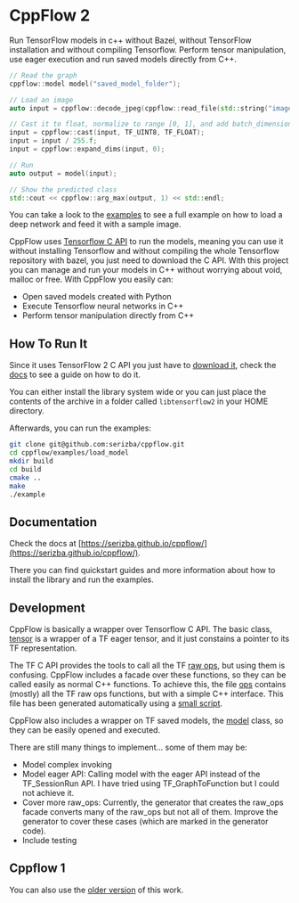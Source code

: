 # CppFlow 2

Run TensorFlow models in c++ without Bazel, without TensorFlow installation and without compiling Tensorflow. Perform tensor manipulation, use eager execution and run saved models directly from C++.

```c++
// Read the graph
cppflow::model model("saved_model_folder");

// Load an image
auto input = cppflow::decode_jpeg(cppflow::read_file(std::string("image.jpg")));

// Cast it to float, normalize to range [0, 1], and add batch_dimension
input = cppflow::cast(input, TF_UINT8, TF_FLOAT);
input = input / 255.f;
input = cppflow::expand_dims(input, 0);

// Run
auto output = model(input);

// Show the predicted class
std::cout << cppflow::arg_max(output, 1) << std::endl;
```

You can take a look to the [examples](https://github.com/serizba/cppflow/tree/master/examples/) to see a full example on how to load a deep network and feed it with a sample image.

CppFlow uses [Tensorflow C API](https://www.tensorflow.org/install/lang_c) to run the models, meaning you can use it without installing Tensorflow and without compiling the whole Tensorflow repository with bazel, you just need to download the C API. With this project you can manage and run your models in C++ without worrying about void, malloc or free. With CppFlow you easily can:

* Open saved models created with Python
* Execute Tensorflow neural networks in C++
* Perform tensor manipulation directly from C++

## How To Run It

Since it uses TensorFlow 2 C API you just have to [download it](https://www.tensorflow.org/install/lang_c), check the [docs](https://serizba.github.io/cppflow/installation.html) to see a guide on how to do it.  

You can either install the library system wide or you can just place the contents of the archive in a folder called `libtensorflow2` in your HOME directory.

Afterwards, you can run the examples:

```sh
git clone git@github.com:serizba/cppflow.git
cd cppflow/examples/load_model
mkdir build
cd build
cmake ..
make
./example
```


## Documentation

Check the docs at [https://serizba.github.io/cppflow/](https://serizba.github.io/cppflow/).

There you can find quickstart guides and more information about how to install the library and run the examples.

## Development

CppFlow is basically a wrapper over Tensorflow C API. The basic class, [tensor](https://github.com/serizba/cppflow/blob/master/include/cppflow/tensor.h) is a wrapper of a TF eager tensor, and it just constains a pointer to its TF representation. 

The TF C API provides the tools to call all the TF [raw ops](https://www.tensorflow.org/api_docs/python/tf/raw_ops), but using them is confusing. CppFlow includes a facade over these functions, so they can be called easily as normal C++ functions. To achieve this, the file [ops](https://github.com/serizba/cppflow/blob/master/include/cppflow/raw_ops.h) contains (mostly) all the TF raw ops functions, but with a simple C++ interface. This file has been generated automatically using a [small script](https://github.com/serizba/cppflow/blob/master/include/cppflow/ops_generator/generator.py).

CppFlow also includes a wrapper on TF saved models, the [model](https://github.com/serizba/cppflow/blob/master/include/cppflow/model.h) class, so they can be easily opened and executed.

There are still many things to implement... some of them may be:


* Model complex invoking
* Model eager API: Calling model with the eager API instead of the TF_SessionRun API. I have tried using TF_GraphToFunction but I could not achieve it.
* Cover more raw_ops: Currently, the generator that creates the raw_ops facade converts many of the raw_ops but not all of them. Improve the generator to cover these cases (which are marked in the generator code).
* Include testing

## Cppflow 1

You can also use the [older version](https://github.com/serizba/cppflow/tree/243ff2fc4e33632b91676cad7d6cfc3c92308601) of this work.